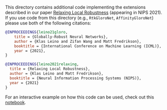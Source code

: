 This directory contains additional code implementing the extensions described in our paper [Relaxing Local Robustness](https://arxiv.org/pdf/2106.06624.pdf) (appearing in NIPS 2021). If you use code from this directory (e.g., `RtkGloroNet`, `AffinityGloroNet`) please use both of the following citations:

```bibtex
@INPROCEEDINGS{leino21gloro,
    title = {Globally-Robust Neural Networks},
    author = {Klas Leino and Zifan Wang and Matt Fredrikson},
    booktitle = {International Conference on Machine Learning (ICML)},
    year = {2021},
}
```

```bibtex
@INPROCEEDINGS{leino2021relaxing,
  title = {Relaxing Local Robustness},
  author = {Klas Leino and Matt Fredrikson},
  booktitle = {Neural Information Processing Systems (NIPS)},
  year = {2021}
}
```

For an interactive example on how this code can be used, check out this [notebook](https://colab.research.google.com/drive/1TOsLT9Nj1lxPm4DKSGf-QdYhS6WBBhdf?usp=sharing).